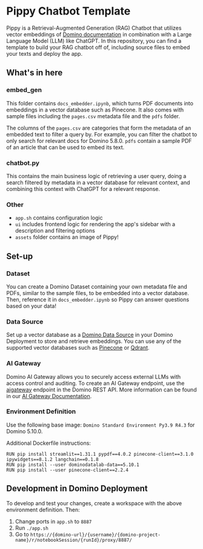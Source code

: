 # Pippy Chatbot Template
Pippy is a Retrieval-Augmented Generation (RAG) Chatbot that utilizes vector embeddings of 
[Domino documentation](https://docs.dominodatalab.com/) in combination with a Large Language Model (LLM) like ChatGPT.
In this repository, you can find a template to build your RAG chatbot off of, including source files
to embed your texts and deploy the app.

## What's in here
### embed_gen
This folder contains `docs_embedder.ipynb`, which turns PDF documents into embeddings in a vector database such as Pinecone.
It also comes with sample files including the `pages.csv` metadata file and the `pdfs` folder.

The columns of the `pages.csv` are categories that form the metadata of an embedded text to filter a query by. 
For example, you can filter the chatbot to only search for relevant docs for Domino 5.8.0.
`pdfs` contain a sample PDF of an article that can be used to embed its text.  

### chatbot.py
This contains the main business logic of retrieving a user query, doing a search filtered by metadata in a vector database
for relevant context, and combining this context with ChatGPT for a relevant response.

### Other
* `app.sh` contains configuration logic
* `ui` includes frontend logic for rendering the app's sidebar with a description and filtering options
* `assets` folder contains an image of Pippy!

## Set-up
### Dataset
You can create a Domino Dataset containing your own metadata file and PDFs, similar to the sample files, to be embedded 
into a vector database. Then, reference it in `docs_embedder.ipynb` so Pippy can answer questions based on your data!

### Data Source
Set up a vector database as a 
[Domino Data Source](https://docs.dominodatalab.com/en/latest/user_guide/fbb41f/data-source-connectors/) in your 
Domino Deployment to store and retrieve embeddings. You can use any of the supported vector databases such as 
[Pinecone](https://docs.dominodatalab.com/en/latest/user_guide/5c64ef/connect-to-pinecone/) or
[Qdrant](https://docs.dominodatalab.com/en/latest/user_guide/c2364c/connect-to-qdrant/).

### AI Gateway
Domino AI Gateway allows you to securely access external LLMs with access control and auditing. To create an AI Gateway
endpoint, use the 
[aigateway](https://docs.dominodatalab.com/en/latest/api_guide/8c929e/rest-api-reference/#_createGatewayEndpoint) 
endpoint in the Domino REST API. More information can be found in our 
[AI Gateway Documentation](https://docs.dominodatalab.com/en/5.9/admin_guide/cce362/ai-gateway/#_ai_gateway_endpoints).

### Environment Definition
Use the following base image: `Domino Standard Environment Py3.9 R4.3` for Domino 5.10.0.

Additional Dockerfile instructions:
```
RUN pip install streamlit==1.31.1 pypdf==4.0.2 pinecone-client==3.1.0 ipywidgets==8.1.2 langchain==0.1.8
RUN pip install --user dominodatalab-data==5.10.1
RUN pip install --user pinecone-client==2.2.4
```

## Development in Domino Deployment

To develop and test your changes, create a workspace with the above environment definition.
Then:

1. Change ports in `app.sh` to `8887`
2. Run `./app.sh`
3. Go to `https://{domino-url}/{username}/{domino-project-name}/r/notebookSession/{runId}/proxy/8887/`
